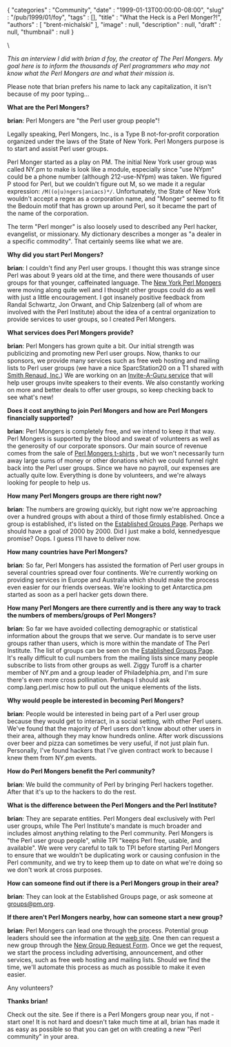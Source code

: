 {
   "categories" : "Community",
   "date" : "1999-01-13T00:00:00-08:00",
   "slug" : "/pub/1999/01/foy",
   "tags" : [],
   "title" : "What the Heck is a Perl Monger?!",
   "authors" : [
      "brent-michalski"
   ],
   "image" : null,
   "description" : null,
   "draft" : null,
   "thumbnail" : null
}



\

*This an interview I did with brian d foy, the creator of The Perl
Mongers. My goal here is to inform the thousands of Perl programmers who
may not know what the Perl Mongers are and what their mission is.*

Please note that brian prefers his name to lack any capitalization, it
isn't because of my poor typing...

**What are the Perl Mongers?**

**brian**: Perl Mongers are "the Perl user group people"!

Legally speaking, Perl Mongers, Inc., is a Type B not-for-profit
corporation organized under the laws of the State of New York. Perl
Mongers purpose is to start and assist Perl user groups.

Perl Monger started as a play on PM. The initial New York user group was
called NY.pm to make is look like a module, especially since "use NYpm"
could be a phone number (although 212-use-NYpm) was taken. We figured P
stood for Perl, but we couldn't figure out M, so we made it a regular
expression: `/M((o|u)ngers|aniacs)*/`. Unfortunately, the State of New
York wouldn't accept a regex as a corporation name, and "Monger" seemed
to fit the Bedouin motif that has grown up around Perl, so it became the
part of the name of the corporation.

The term "Perl monger" is also loosely used to described any Perl
hacker, evangelist, or missionary. My dictionary describes a monger as
"a dealer in a specific commodity". That certainly seems like what we
are.

**Why did you start Perl Mongers?**

**brian**: I couldn't find any Perl user groups. I thought this was
strange since Perl was about 9 years old at the time, and there were
thousands of user groups for that younger, caffeinated language. The
[New York Perl Mongers](http://ny.pm.org) were moving along quite well
and I thought other groups could do as well with just a little
encouragement. I got insanely positive feedback from Randal Schwartz,
Jon Orwant, and Chip Salzenberg (all of whom are involved with the Perl
Institute) about the idea of a central organization to provide services
to user groups, so I created Perl Mongers.

**What services does Perl Mongers provide?**

**brian**: Perl Mongers has grown quite a bit. Our initial strength was
publicizing and promoting new Perl user groups. Now, thanks to our
sponsors, we provide many services such as free web hosting and mailing
lists to Perl user groups (we have a nice SparcStation20 on a T1 shared
with [Smith Renaud, Inc.](http://www.smithrenaud.com)) We are working on
an [Invite-A-Guru service](http://www.pm.org/invite-a-guru.html) that
will help user groups invite speakers to their events. We also
constantly working on more and better deals to offer user groups, so
keep checking back to see what's new!

**Does it cost anything to join Perl Mongers and how are Perl Mongers
financially supported?**

**brian**: Perl Mongers is completely free, and we intend to keep it
that way. Perl Mongers is supported by the blood and sweat of volunteers
as well as the generosity of our corporate sponsors. Our main source of
revenue comes from the sale of [Perl Mongers
t-shirts](http://www.pm.org/tshirts.html) , but we won't necessarily
turn away large sums of money or other donations which we could funnel
right back into the Perl user groups. Since we have no payroll, our
expenses are actually quite low. Everything is done by volunteers, and
we're always looking for people to help us.

**How many Perl Mongers groups are there right now?**

**brian**: The numbers are growing quickly, but right now we're
approaching over a hundred groups with about a third of those firmly
established. Once a group is established, it's listed on the
[Established Groups Page](http://www.pm.org/groups.html). Perhaps we
should have a goal of 2000 by 2000. Did I just make a bold, kennedyesque
promise? Oops. I guess I'll have to deliver now.

**How many countries have Perl Mongers?**

**brian**: So far, Perl Mongers has assisted the formation of Perl user
groups in several countries spread over four continents. We're currently
working on providing services in Europe and Australia which should make
the process even easier for our friends overseas. We're looking to get
Antarctica.pm started as soon as a perl hacker gets down there.

**How many Perl Mongers are there currently and is there any way to
track the numbers of members/groups of Perl Mongers?**

**brian**: So far we have avoided collecting demographic or statistical
information about the groups that we serve. Our mandate is to serve user
groups rather than users, which is more within the mandate of The Perl
Institute. The list of groups can be seen on the [Established Groups
Page](http://www.pm.org/groups.html). It's really difficult to cull
numbers from the mailing lists since many people subscribe to lists from
other groups as well. Ziggy Turoff is a charter member of NY.pm and a
group leader of Philadelphia.pm, and I'm sure there's even more cross
pollination. Perhaps I should ask comp.lang.perl.misc how to pull out
the unique elements of the lists.

**Why would people be interested in becoming Perl Mongers?**

**brian**: People would be interested in being part of a Perl user group
because they would get to interact, in a social setting, with other Perl
users. We've found that the majority of Perl users don't know about
other users in their area, although they may know hundreds online. After
work discussions over beer and pizza can sometimes be very useful, if
not just plain fun. Personally, I've found hackers that I've given
contract work to because I knew them from NY.pm events.

**How do Perl Mongers benefit the Perl community?**

**brian**: We build the community of Perl by bringing Perl hackers
together. After that it's up to the hackers to do the rest.

**What is the difference between the Perl Mongers and the Perl
Institute?**

**brian**: They are separate entities. Perl Mongers deal exclusively
with Perl user groups, while The Perl Institute's mandate is much
broader and includes almost anything relating to the Perl community.
Perl Mongers is "the Perl user group people", while TPI "keeps Perl
free, usable, and available". We were very careful to talk to TPI before
starting Perl Mongers to ensure that we wouldn't be duplicating work or
causing confusion in the Perl community, and we try to keep them up to
date on what we're doing so we don't work at cross purposes.

**How can someone find out if there is a Perl Mongers group in their
area?**

**brian**: They can look at the Established Groups page, or ask someone
at <groups@pm.org>.

**If there aren't Perl Mongers nearby, how can someone start a new
group?**

**brian**: Perl Mongers can lead one through the process. Potential
group leaders should see the information at the [web
site](http://www.pm.org). One then can request a new group through the
[New Group Request Form](http://www.pm.org/new_group_request.html). Once
we get the request, we start the process including advertising,
announcement, and other services, such as free web hosting and mailing
lists. Should we find the time, we'll automate this process as much as
possible to make it even easier.

Any volunteers?

**Thanks brian!**

Check out the site. See if there is a Perl Mongers group near you, if
not - start one! It is not hard and doesn't take much time at all, brian
has made it as easy as possible so that you can get on with creating a
new "Perl community" in your area.
